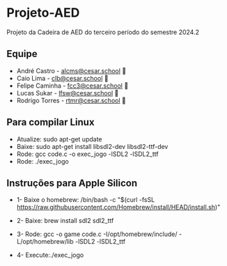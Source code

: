# Projeto-AED

Projeto da Cadeira de AED do terceiro período do semestre 2024.2

## Equipe

- André Castro - alcms@cesar.school 📩 
- Caio Lima - clb@cesar.school 📩
- Felipe Caminha - fcc3@cesar.school 📩
- Lucas Sukar - lfsw@cesar.school 📩
- Rodrigo Torres - rtmr@cesar.school 📩

## Para compilar Linux
- Atualize: sudo apt-get update
- Baixe: sudo apt-get install libsdl2-dev libsdl2-ttf-dev
- Rode: gcc code.c -o exec_jogo -lSDL2 -lSDL2_ttf
- Rode: ./exec_jogo

## Instruções para Apple Silicon
- 1- Baixe o homebrew: /bin/bash -c "$(curl -fsSL https://raw.githubusercontent.com/Homebrew/install/HEAD/install.sh)"

- 2- Baixe: brew install sdl2 sdl2_ttf

 
- 3- Rode: gcc -o game code.c -I/opt/homebrew/include/ -L/opt/homebrew/lib -lSDL2 -lSDL2_ttf

  
- 4- Execute:./exec_jogo
